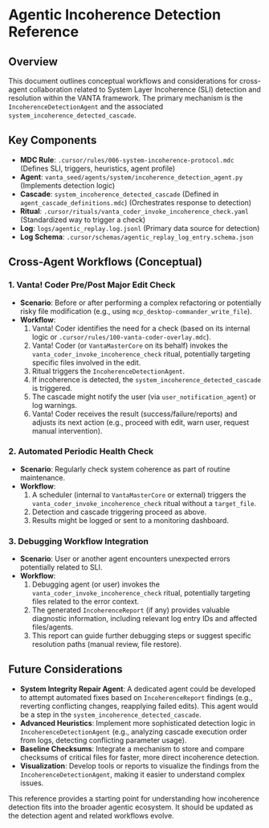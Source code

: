 # Agentic Incoherence Detection Reference

## Overview

This document outlines conceptual workflows and considerations for cross-agent collaboration related to System Layer Incoherence (SLI) detection and resolution within the VANTA framework. The primary mechanism is the `IncoherenceDetectionAgent` and the associated `system_incoherence_detected_cascade`.

## Key Components

*   **MDC Rule**: `.cursor/rules/006-system-incoherence-protocol.mdc` (Defines SLI, triggers, heuristics, agent profile)
*   **Agent**: `vanta_seed/agents/system/incoherence_detection_agent.py` (Implements detection logic)
*   **Cascade**: `system_incoherence_detected_cascade` (Defined in `agent_cascade_definitions.mdc`) (Orchestrates response to detection)
*   **Ritual**: `.cursor/rituals/vanta_coder_invoke_incoherence_check.yaml` (Standardized way to trigger a check)
*   **Log**: `logs/agentic_replay.log.jsonl` (Primary data source for detection)
*   **Log Schema**: `.cursor/schemas/agentic_replay_log_entry.schema.json`

## Cross-Agent Workflows (Conceptual)

### 1. Vanta! Coder Pre/Post Major Edit Check

*   **Scenario**: Before or after performing a complex refactoring or potentially risky file modification (e.g., using `mcp_desktop-commander_write_file`).
*   **Workflow**:
    1.  Vanta! Coder identifies the need for a check (based on its internal logic or `.cursor/rules/100-vanta-coder-overlay.mdc`).
    2.  Vanta! Coder (or `VantaMasterCore` on its behalf) invokes the `vanta_coder_invoke_incoherence_check` ritual, potentially targeting specific files involved in the edit.
    3.  Ritual triggers the `IncoherenceDetectionAgent`.
    4.  If incoherence is detected, the `system_incoherence_detected_cascade` is triggered.
    5.  The cascade might notify the user (via `user_notification_agent`) or log warnings.
    6.  Vanta! Coder receives the result (success/failure/reports) and adjusts its next action (e.g., proceed with edit, warn user, request manual intervention).

### 2. Automated Periodic Health Check

*   **Scenario**: Regularly check system coherence as part of routine maintenance.
*   **Workflow**:
    1.  A scheduler (internal to `VantaMasterCore` or external) triggers the `vanta_coder_invoke_incoherence_check` ritual without a `target_file`.
    2.  Detection and cascade triggering proceed as above.
    3.  Results might be logged or sent to a monitoring dashboard.

### 3. Debugging Workflow Integration

*   **Scenario**: User or another agent encounters unexpected errors potentially related to SLI.
*   **Workflow**:
    1.  Debugging agent (or user) invokes the `vanta_coder_invoke_incoherence_check` ritual, potentially targeting files related to the error context.
    2.  The generated `IncoherenceReport` (if any) provides valuable diagnostic information, including relevant log entry IDs and affected files/agents.
    3.  This report can guide further debugging steps or suggest specific resolution paths (manual review, file restore).

## Future Considerations

*   **System Integrity Repair Agent**: A dedicated agent could be developed to attempt automated fixes based on `IncoherenceReport` findings (e.g., reverting conflicting changes, reapplying failed edits). This agent would be a step in the `system_incoherence_detected_cascade`.
*   **Advanced Heuristics**: Implement more sophisticated detection logic in `IncoherenceDetectionAgent` (e.g., analyzing cascade execution order from logs, detecting conflicting parameter usage).
*   **Baseline Checksums**: Integrate a mechanism to store and compare checksums of critical files for faster, more direct incoherence detection.
*   **Visualization**: Develop tools or reports to visualize the findings from the `IncoherenceDetectionAgent`, making it easier to understand complex issues.

This reference provides a starting point for understanding how incoherence detection fits into the broader agentic ecosystem. It should be updated as the detection agent and related workflows evolve. 